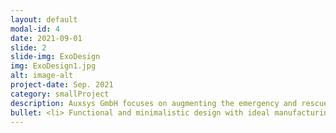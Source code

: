 ```yaml
---
layout: default
modal-id: 4
date: 2021-09-01
slide: 2
slide-img: ExoDesign
img: ExoDesign1.jpg
alt: image-alt
project-date: Sep. 2021
category: smallProject
description: Auxsys GmbH focuses on augmenting the emergency and rescue sector with highly dynamic and agile powered exoskeletons. As part of the team developing the company's 2nd generation system, I was responsible for designing and producing the wearable robot's structural hardware, with a focus on biomechanics, weight reduction, and integrated functionalities.  </p>         <p> Key features of the design included&colon; 
bullet: <li> Functional and minimalistic design with ideal manufacturing feasibility </li>    <li> Lightweight and durable construction with CFRP material </li>    <li> Enhanced user interfaces for easy parameter adjustment, and safty </li>    <li> Careful integration of electronic and mechanical components for maximum functionality and user comfort </li>
---
```

